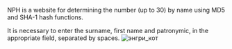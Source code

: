 NPH is a website for determining the number (up to 30) by name using MD5 and SHA-1 hash functions.

It is necessary to enter the surname, first name and patronymic, in the appropriate field, separated by spaces.
![энгри_кот](https://user-images.githubusercontent.com/93444395/230775378-bd28f761-311b-476d-a516-30ad60886911.jpg)
